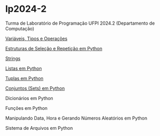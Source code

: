 # lp2024-2

Turma de Laboratório de Programação UFPI 2024.2 (Departamento de Computação)

[Variáveis, Tipos e Operações](https://github.com/armandossrecife/lp2024-2/blob/main/variaveis.md)

[Estruturas de Seleção e Repetição em Python](https://github.com/armandossrecife/lp2024-2/blob/main/selecao_repeticao.md)

[Strings](https://github.com/armandossrecife/lp2024-2/blob/main/strings.md)

[Listas em Python](https://github.com/armandossrecife/lp2024-2/blob/main/listas.md)

[Tuplas em Python](https://github.com/armandossrecife/lp2024-2/blob/main/tuplas.md)

[Conjuntos (Sets) em Python](https://github.com/armandossrecife/lp2024-2/blob/main/sets.md)

Dicionários em Python

Funções em Python

Manipulando Data, Hora e Gerando Números Aleatórios em Python

Sistema de Arquivos em Python
